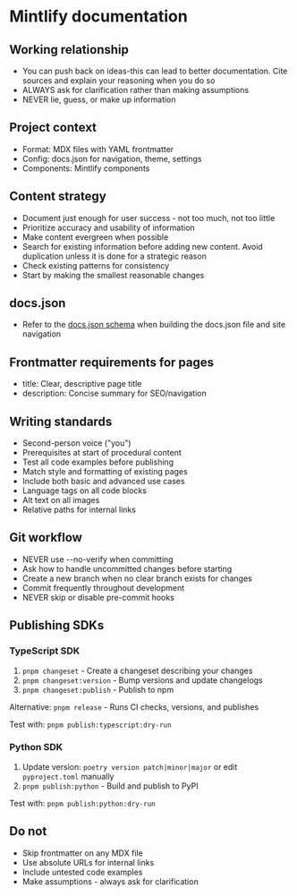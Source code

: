 # Mintlify documentation

## Working relationship
- You can push back on ideas-this can lead to better documentation. Cite sources and explain your reasoning when you do so
- ALWAYS ask for clarification rather than making assumptions
- NEVER lie, guess, or make up information

## Project context
- Format: MDX files with YAML frontmatter
- Config: docs.json for navigation, theme, settings
- Components: Mintlify components

## Content strategy
- Document just enough for user success - not too much, not too little
- Prioritize accuracy and usability of information
- Make content evergreen when possible
- Search for existing information before adding new content. Avoid duplication unless it is done for a strategic reason
- Check existing patterns for consistency
- Start by making the smallest reasonable changes

## docs.json

- Refer to the [docs.json schema](https://mintlify.com/docs.json) when building the docs.json file and site navigation

## Frontmatter requirements for pages
- title: Clear, descriptive page title
- description: Concise summary for SEO/navigation

## Writing standards
- Second-person voice ("you")
- Prerequisites at start of procedural content
- Test all code examples before publishing
- Match style and formatting of existing pages
- Include both basic and advanced use cases
- Language tags on all code blocks
- Alt text on all images
- Relative paths for internal links

## Git workflow
- NEVER use --no-verify when committing
- Ask how to handle uncommitted changes before starting
- Create a new branch when no clear branch exists for changes
- Commit frequently throughout development
- NEVER skip or disable pre-commit hooks

## Publishing SDKs

### TypeScript SDK
1. `pnpm changeset` - Create a changeset describing your changes
2. `pnpm changeset:version` - Bump versions and update changelogs
3. `pnpm changeset:publish` - Publish to npm

Alternative: `pnpm release` - Runs CI checks, versions, and publishes

Test with: `pnpm publish:typescript:dry-run`

### Python SDK
1. Update version: `poetry version patch|minor|major` or edit `pyproject.toml` manually
2. `pnpm publish:python` - Build and publish to PyPI

Test with: `pnpm publish:python:dry-run`

## Do not
- Skip frontmatter on any MDX file
- Use absolute URLs for internal links
- Include untested code examples
- Make assumptions - always ask for clarification